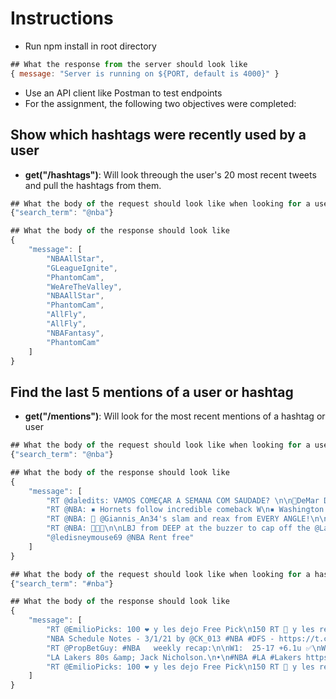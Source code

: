 # Instructions

- Run npm install in root directory

```JavaScript
## What the response from the server should look like
{ message: "Server is running on ${PORT, default is 4000}" }
```

- Use an API client like Postman to test endpoints
- For the assignment, the following two objectives were completed:

## Show which hashtags were recently used by a user

- **get("/hashtags")**: Will look threough the user's 20 most recent tweets and pull the hashtags from them.

```JavaScript
## What the body of the request should look like when looking for a users mentions
{"search_term": "@nba"}

## What the body of the response should look like
{
    "message": [
        "NBAAllStar",
        "GLeagueIgnite",
        "PhantomCam",
        "WeAreTheValley",
        "NBAAllStar",
        "PhantomCam",
        "AllFly",
        "AllFly",
        "NBAFantasy",
        "PhantomCam"
    ]
}
```

## Find the last 5 mentions of a user or hashtag

- **get("/mentions")**: Will look for the most recent mentions of a hashtag or user

```JavaScript
## What the body of the request should look like when looking for a users mentions
{"search_term": "@nba"}

## What the body of the response should look like
{
    "message": [
        "RT @daledits: VAMOS COMEÇAR A SEMANA COM SAUDADE? \n\n🦖DeMar DeRozan e Kyle Lowry! \n\n🔴Que saudade desses dois! Época boa demais, ta maluco.…",
        "RT @NBA: ▪️ Hornets follow incredible comeback W\n▪️ Washington: Career-high 42 PTS \n▪️ Lillard: 30+ PTS in 5 of last 7 games\n\n@hornets vs.…",
        "RT @NBA: 📸 @Giannis_An34's slam and reax from EVERY ANGLE!\n\n36 PTS | 17 in 4Q | 5 straight @Bucks Ws https://t.co/CStltDT8ng",
        "RT @NBA: 👑🎯🚨\n\nLBJ from DEEP at the buzzer to cap off the @Lakers 73-point 1st half on ESPN. https://t.co/9ixJciJbEv",
        "@ledisneymouse69 @NBA Rent free"
    ]
}
```

```JavaScript
## What the body of the request should look like when looking for a hashtags mentions
{"search_term": "#nba"}

## What the body of the response should look like
{
    "message": [
        "RT @EmilioPicks: 100 ❤️ y les dejo Free Pick\n150 RT 🔁 y les regalo el asegurado #NBA de hoy\n\nVamos a cerrar la primera mitad de temporada c…",
        "NBA Schedule Notes - 3/1/21 by @CK_013 #NBA #DFS - https://t.co/FvO4P6Yzet https://t.co/eFsBJk4MwJ",
        "RT @PropBetGuy: #NBA   weekly recap:\n\nW1:  25-17 +6.1u ✅\nW2:  12-7 +3.9u ✅\nW3:  12-5 +7.1u ✅\nW4:  9-10 -1.9u ❌\nW5:  15-3 +11.9u ✅\nW6:  10-6…",
        "LA Lakers 80s &amp; Jack Nicholson.\n•\n#NBA #LA #Lakers https://t.co/gNAH2pyHyR",
        "RT @EmilioPicks: 100 ❤️ y les dejo Free Pick\n150 RT 🔁 y les regalo el asegurado #NBA de hoy\n\nVamos a cerrar la primera mitad de temporada c…"
    ]
}
```
